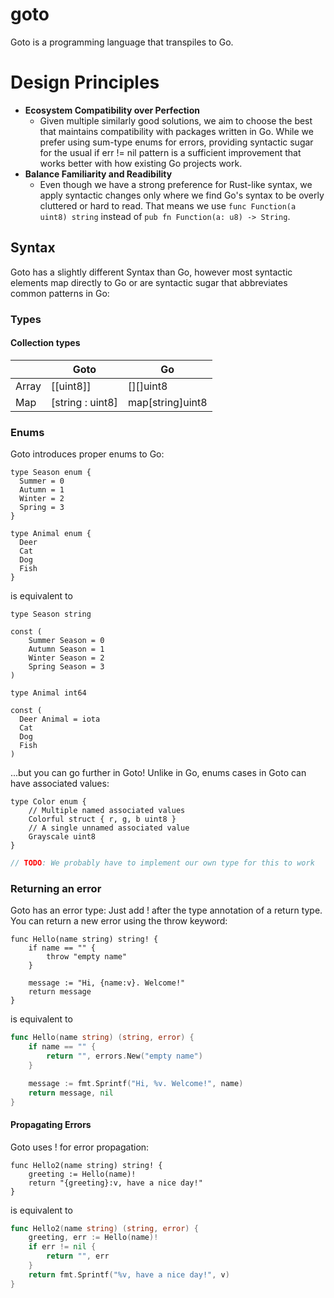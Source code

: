# goto
Goto is a programming language that transpiles to Go.

# Design Principles
- **Ecosystem Compatibility over Perfection**
  - Given multiple similarly good solutions, we aim to choose the best that maintains compatibility with packages written in Go. While we prefer using sum-type enums for errors, providing syntactic sugar for the usual if err != nil pattern is a sufficient improvement that works better with how existing Go projects work.
- **Balance Familiarity and Readibility**
  - Even though we have a strong preference for Rust-like syntax, we apply syntactic changes only where we find Go's syntax to be overly cluttered or hard to read. That means we use `func Function(a uint8) string` instead of `pub fn Function(a: u8) -> String`.

## Syntax
Goto has a slightly different Syntax than Go, however most syntactic elements map directly to Go or are syntactic sugar that abbreviates common patterns in Go:

### Types
#### Collection types
|       | Goto             | Go
|-------|------------------|----------
| Array | [[uint8]]        | [][]uint8
| Map   | [string : uint8] | map[string]uint8

### Enums
Goto introduces proper enums to Go:

```goto
type Season enum {
  Summer = 0
  Autumn = 1
  Winter = 2
  Spring = 3
}

type Animal enum {
  Deer
  Cat
  Dog
  Fish
}
```

is equivalent to

```goto
type Season string

const (
	Summer Season = 0
	Autumn Season = 1
	Winter Season = 2
	Spring Season = 3
)

type Animal int64

const (
  Deer Animal = iota
  Cat
  Dog
  Fish
)
```

...but you can go further in Goto! Unlike in Go, enums cases in Goto can have associated values:

```goto
type Color enum {
    // Multiple named associated values
    Colorful struct { r, g, b uint8 }
    // A single unnamed associated value
    Grayscale uint8
}
```

```go
// TODO: We probably have to implement our own type for this to work
```
### Returning an error
Goto has an error type: Just add ! after the type annotation of a return type.
You can return a new error using the throw keyword:
```goto
func Hello(name string) string! {
    if name == "" {
        throw "empty name"
    }

    message := "Hi, {name:v}. Welcome!"
    return message
}
```

is equivalent to

```go
func Hello(name string) (string, error) {
    if name == "" {
        return "", errors.New("empty name")
    }

    message := fmt.Sprintf("Hi, %v. Welcome!", name)
    return message, nil
}
```

#### Propagating Errors
Goto uses ! for error propagation:
```goto
func Hello2(name string) string! {
    greeting := Hello(name)!
    return "{greeting}:v, have a nice day!"
}
```

is equivalent to

```go
func Hello2(name string) (string, error) {
    greeting, err := Hello(name)!
    if err != nil {
        return "", err
    }
    return fmt.Sprintf("%v, have a nice day!", v)
}
```

